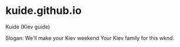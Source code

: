 # kuide.github.io
Kuide (Kiev guide)

Slogan:
We'll make your Kiev weekend
Your Kiev family for this wknd. 
